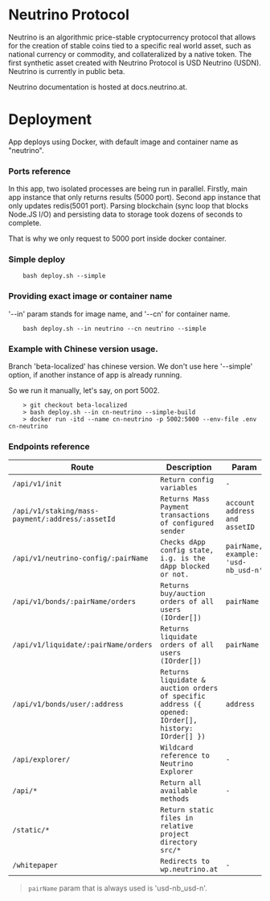 # Neutrino Protocol

Neutrino is an algorithmic price-stable cryptocurrency protocol that allows for the creation of stable coins tied to a specific real world asset, such as national currency or commodity, and collateralized by a native token. The first synthetic asset created with Neutrino Protocol is USD Neutrino (USDN). Neutrino is currently in public beta.

Neutrino documentation is hosted at docs.neutrino.at.

# Deployment

App deploys using Docker, with default image and container name as "neutrino".


### Ports reference

In this app, two isolated processes are being run in parallel.
Firstly, main app instance that only returns results (5000 port).
Second app instance that only updates redis(5001 port).
Parsing blockchain (sync loop that blocks Node.JS I/O) and persisting data to storage took dozens of seconds to complete. 

That is why we only request to 5000 port inside docker container.

### Simple deploy
```
    bash deploy.sh --simple
```

### Providing exact image or container name

'--in' param stands for image name, and '--cn' for container name.

```
    bash deploy.sh --in neutrino --cn neutrino --simple
```

### Example with Chinese version usage.

Branch 'beta-localized' has chinese version. We don't use here '--simple'
option, if another instance of app is already running. 

So we run it manually, let's say, on port 5002. 

```
    > git checkout beta-localized
    > bash deploy.sh --in cn-neutrino --simple-build
    > docker run -itd --name cn-neutrino -p 5002:5000 --env-file .env cn-neutrino
```


###  Endpoints reference
  
| Route | Description | Param 
|----------------|-------------------------------|-----------------------------|
| `/api/v1/init` | `Return config variables` | `-` |
|`/api/v1/staking/mass-payment/:address/:assetId`| `Returns Mass Payment transactions of configured sender` |`account address and assetID`
|`/api/v1/neutrino-config/:pairName`| `Checks dApp config state, i.g. is the dApp blocked or not.` | `pairName, example: 'usd-nb_usd-n'`
|`/api/v1/bonds/:pairName/orders`|`Returns buy/auction orders of all users (IOrder[])`|`pairName`
|`/api/v1/liquidate/:pairName/orders`|`Returns liquidate orders of all users (IOrder[])`|`pairName`
|`/api/v1/bonds/user/:address`|`Returns liquidate & auction orders of specific address ({ opened: IOrder[], history: IOrder[] })`| `address`
|`/api/explorer/`| `Wildcard reference to Neutrino Explorer` |`-`
|`/api/*` | `Return all available methods` | `-`
|`/static/*` | `Return static files in relative project directory src/*`
|`/whitepaper` | `Redirects to wp.neutrino.at` | `-`

> `pairName` param that is always used is 'usd-nb_usd-n'. 

